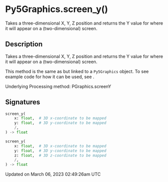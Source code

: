 # Py5Graphics.screen_y()

Takes a three-dimensional X, Y, Z position and returns the Y value for where it will appear on a (two-dimensional) screen.

## Description

Takes a three-dimensional X, Y, Z position and returns the Y value for where it will appear on a (two-dimensional) screen.

This method is the same as [](sketch_screen_y) but linked to a `Py5Graphics` object. To see example code for how it can be used, see [](sketch_screen_y).

Underlying Processing method: PGraphics.screenY

## Signatures

```python
screen_y(
    x: float,  # 3D x-coordinate to be mapped
    y: float,  # 3D y-coordinate to be mapped
    /,
) -> float

screen_y(
    x: float,  # 3D x-coordinate to be mapped
    y: float,  # 3D y-coordinate to be mapped
    z: float,  # 3D z-coordinate to be mapped
    /,
) -> float
```

Updated on March 06, 2023 02:49:26am UTC
